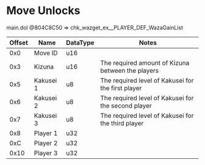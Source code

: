 # Move Unlocks
main.dol @804C8C50 => chk_wazget_ex__PLAYER_DEF_WazaGainList

| Offset | Name | DataType | Notes |
| --- | --- | --- | --- |
| 0x0 | Move ID | u16 | |
| 0x3 | Kizuna | u16 | The required amount of Kizuna between the players |
| 0x5 | Kakusei 1 | u8 | The required level of Kakusei for the first player |
| 0x6 | Kakusei 2 | u8 | The required level of Kakusei for the second player |
| 0x7 | Kakusei 3 | u8 | The required level of Kakusei for the third player |
| 0x8 | Player 1 | u32 | |
| 0xC | Player 2 | u32 | |
| 0x10 | Player 3 | u32 | |